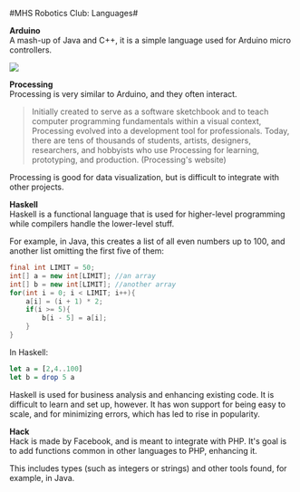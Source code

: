 #MHS Robotics Club: Languages#

<b>Arduino</b><br/>
A mash-up of Java and C++, it is a simple language used for Arduino micro controllers.

<img src="http://www.robotshop.com/blog/en/files/arduino-mega-usb-microcontroller-board-B.jpg">

<b>Processing</b><br/>
Processing is very similar to Arduino, and they often interact.

<blockquote>
Initially created to serve as a software sketchbook and to teach computer programming fundamentals within a visual context, Processing evolved into a development tool for professionals. Today, there are tens of thousands of students, artists, designers, researchers, and hobbyists who use Processing for learning, prototyping, and production. (Processing's website)
</blockquote>

Processing is good for data visualization, but is difficult to integrate with other projects.

<b>Haskell</b><br/>
Haskell is a functional language that is used for higher-level programming while compilers handle the lower-level stuff.

For example, in Java, this creates a list of all even numbers up to 100, and another list omitting the first five of them:
```java
final int LIMIT = 50;
int[] a = new int[LIMIT]; //an array
int[] b = new int[LIMIT]; //another array
for(int i = 0; i < LIMIT; i++){
    a[i] = (i + 1) * 2;
    if(i >= 5){
        b[i - 5] = a[i];
    }
}
```

In Haskell:
```haskell
let a = [2,4..100]
let b = drop 5 a
```

Haskell is used for business analysis and enhancing existing code. It is difficult to learn and set up, however. It has won support for being easy to scale, and for minimizing errors, which has led to rise in popularity.

<b>Hack</b><br/>
Hack is made by Facebook, and is meant to integrate with PHP. It's goal is to add functions common in other languages to PHP, enhancing it. 

This includes types (such as integers or strings) and other tools found, for example, in Java.